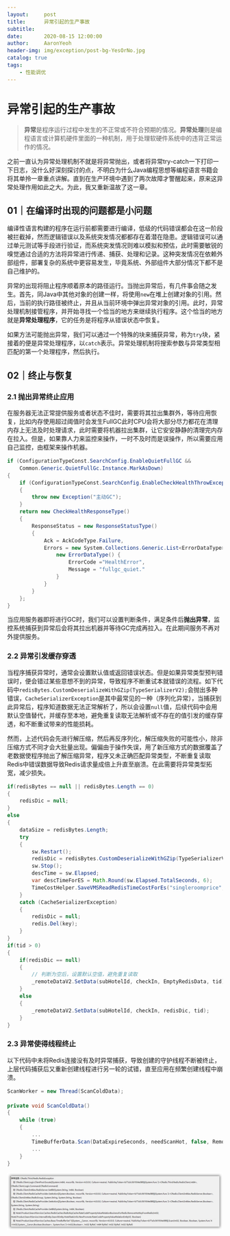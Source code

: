 ```yaml
---
layout:     post
title:      异常引起的生产事故
subtitle:   
date:       2020-08-15 12:00:00
author:     AaronYeoh
header-img: img/exception/post-bg-YesOrNo.jpg
catalog: true
tags:
    - 性能调优
---
```


# 异常引起的生产事故

> **异常**是程序运行过程中发生的不正常或不符合预期的情况。**异常处理**则是编程语言或计算机硬件里面的一种机制，用于处理软硬件系统中的违背正常运作的情况。

之前一直认为异常处理机制不就是将异常抛出，或者将异常try-catch一下打印一下日志，没什么好深刻探讨的点，不明白为什么Java编程思想等编程语言书籍会将其单拎一章重点讲解。直到在生产环境中遇到了两次故障才警醒起来，原来这异常处理作用如此之大。为此，我又重新温故了这一章。

## 01｜在编译时出现的问题都是小问题

编译性语言构建的程序在运行前都需要进行编译，低级的代码错误都会在这一阶段被拦截掉，然而逻辑错误以及系统突发情况都都存在着潜在隐患。逻辑错误可以通过单元测试等手段进行验证，而系统突发情况则难以模拟和预估，此时需要敏锐的嗅觉通过合适的方法将异常进行传递、捕获、处理和记录。这种突发情况在依赖外部组件，部署复杂的系统中更容易发生，毕竟系统、外部组件大部分情况下都不是自己维护的。

异常的出现将阻止程序顺着原本的路径运行。当抛出异常后，有几件事会随之发生。首先，同Java中其他对象的创建一样，将使用`new`在堆上创建对象的引用。然后，当前的执行路径被终止，并且从当前环境中弹出异常对象的引用。此时，异常处理机制接管程序，并开始寻找一个恰当的地方来继续执行程序。这个恰当的地方就是**异常处理程序**，它的任务是将程序从错误状态中恢复。

如果方法可能抛出异常，我们可以通过一个特殊的块来捕获异常，称为`try`块，紧接着的便是异常处理程序，以`catch`表示。异常处理机制将搜索参数与异常类型相匹配的第一个处理程序，然后执行。

## 02｜终止与恢复

### 2.1 抛出异常终止应用

在服务器无法正常提供服务或者状态不佳时，需要将其拉出集群外，等待应用恢复，比如内存使用超过阈值时会发生FullGC此时CPU会将大部分尽力都花在清理内存上无法及时处理请求，此时需要将机器拉出集群，让它安安静静的清理完内存在拉入。但是，如果靠人力来监控来操作，一时不及时而是误操作，所以需要应用自己监控，由框架来操作机器。

```c#
if (ConfigurationTypeConst.SearchConfig.EnableQuietFullGC &&
	Common.Generic.QuietFullGc.Instance.MarkAsDown)
{
	if (ConfigurationTypeConst.SearchConfig.EnableCheckHealthThrowException)
	{
		throw new Exception("主动GC");
	}
	return new CheckHealthResponseType()
	{
		ResponseStatus = new ResponseStatusType()
		{
			Ack = AckCodeType.Failure,
			Errors = new System.Collections.Generic.List<ErrorDataType>() {
				new ErrorDataType() {
					ErrorCode ="HealthError",
					Message = "fullgc_quiet."
				}
			}
		}
	};
}
```

当应用服务器即将进行GC时，我们可以设置判断条件，满足条件后**抛出异常**，监控系统捕获到异常后会将其拉出机器并等待GC完成再拉入。在此期间服务不再对外提供服务。

### 2.2 异常引发缓存穿透

当程序捕获异常时，通常会设置默认值或返回错误状态。但是如果异常类型预判错误时，便会错过某些意想不到的异常，导致程序不断重试本就错误的流程。如下代码中`redisBytes.CustomDeserializeWithGZip(TypeSerializerV2);`会抛出多种错误，`CacheSerializerException`是其中最常见的一种（序列化异常），当捕获到此异常后，程序知道数据无法正常解析了，所以会设置`null`值，后续代码中会用默认空值替代，并缓存至本地，避免重复读取无法解析或不存在的值引发的缓存穿透，和不断重试带来的性能损耗。

然而，上述代码会先进行解压缩，然后再反序列化，解压缩失败的可能性小，除非压缩方式不同才会大批量出现。偏偏由于操作失误，用了新压缩方式的数据覆盖了老数据使程序抛出了解压缩异常，程序又未正确匹配异常类型，不断重复读取Redis中错误数据导致Redis请求量成倍上升直至崩溃。在此需要将异常类型拓宽，减少损失。

```java
if(redisBytes == null || redisBytes.Length == 0)
{
    redisDic = null;
}
else
{
    dataSize = redisBytes.Length;
    try
    {
        sw.Restart();
        redisDic = redisBytes.CustomDeserializeWithGZip(TypeSerializerV2);
        sw.Stop();
        descTime = sw.Elapsed;
        var descTimeForES = Math.Round(sw.Elapsed.TotalSeconds, 6);
        TimeCostHelper.SaveVMSReadRedisTimeCostForEs("singleroomprice", descTimeForES, dataSizeForEs, true, "interval_desc_");
    }
    catch (CacheSerializerException)
    {
        redisDic = null;
        redis.Del(key);
    }
}
if(tid > 0)
{
    if(redisDic == null)
    {
        // 判断为空后，设置默认空值，避免重复读取
        _remoteDataV2.SetData(subHotelId, checkIn, EmptyRedisData, tid); 
    }
    else
    {
        _remoteDataV2.SetData(subHotelId, checkIn, redisDic, tid);
    }
}
```

### 2.3 异常使得线程终止

以下代码中未将Redis连接没有及时异常捕获，导致创建的守护线程不断被终止，上层代码捕获后又重新创建线程进行另一轮的试错，直至应用在频繁创建线程中崩溃。

```c#
ScanWorker = new Thread(ScanColdData);

private void ScanColdData()
{
    while (true)
    {
        ...
        TimeBufferData.Scan(DataExpireSeconds, needScanHot, false, RemoveHotKeyFromRedis, AddHotKeyToRedis, out expiredCount, out maxHitTimes, out promotionCount, out degradeCount);
        ...
    }
}
```

<div align="center"><img src="https://raw.githubusercontent.com/LyricYang/LyricYang.github.io/master/img/exception/image-20200816000009885.png"/></div>
